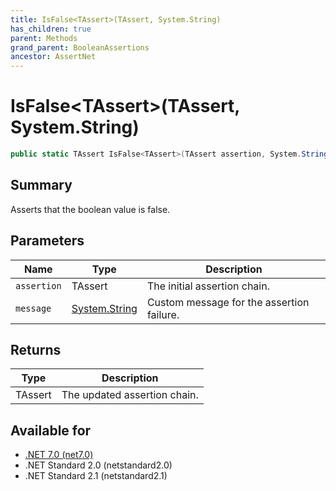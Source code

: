 ```yaml
---
title: IsFalse<TAssert>(TAssert, System.String)
has_children: true
parent: Methods
grand_parent: BooleanAssertions
ancestor: AssertNet
---
```

# IsFalse&lt;TAssert&gt;(TAssert, System.String)

```csharp
public static TAssert IsFalse<TAssert>(TAssert assertion, System.String message);
```

## Summary
Asserts that the boolean value is false.

## Parameters
|Name|Type|Description|
|-|-|-|
|`assertion`|TAssert|The initial assertion chain.|
|`message`|[System.String](https://learn.microsoft.com/en-us/dotnet/api/system.string)|Custom message for the assertion failure.|

## Returns
|Type|Description|
|-|-|
|TAssert|The updated assertion chain.|

## Available for
- [.NET 7.0 (net7.0)](https://versionsof.net/core/7.0/)
- .NET Standard 2.0 (netstandard2.0)
- .NET Standard 2.1 (netstandard2.1)
